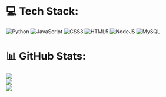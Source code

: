 
# 💻 Tech Stack:
![Python](https://img.shields.io/badge/python-3670A0?style=for-the-badge&logo=python&logoColor=ffdd54) ![JavaScript](https://img.shields.io/badge/javascript-%23323330.svg?style=for-the-badge&logo=javascript&logoColor=%23F7DF1E) ![CSS3](https://img.shields.io/badge/css3-%231572B6.svg?style=for-the-badge&logo=css3&logoColor=white) ![HTML5](https://img.shields.io/badge/html5-%23E34F26.svg?style=for-the-badge&logo=html5&logoColor=white) ![NodeJS](https://img.shields.io/badge/node.js-6DA55F?style=for-the-badge&logo=node.js&logoColor=white) ![MySQL](https://img.shields.io/badge/mysql-%2300f.svg?style=for-the-badge&logo=mysql&logoColor=white)
# 📊 GitHub Stats:
![](https://github-readme-stats.vercel.app/api?username=httpssantos&theme=react&hide_border=true&include_all_commits=false&count_private=false)<br/>
![](https://github-readme-streak-stats.herokuapp.com/?user=httpssantos&theme=react&hide_border=true)<br/>
![](https://github-readme-stats.vercel.app/api/top-langs/?username=httpssantos&theme=react&hide_border=true&include_all_commits=false&count_private=false&layout=compact)
